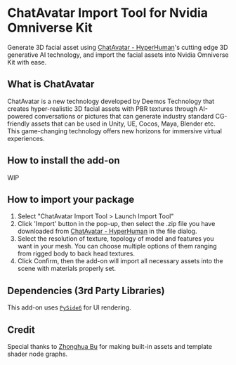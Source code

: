 # ChatAvatar Import Tool for Nvidia Omniverse Kit

Generate 3D facial asset using [ChatAvatar - HyperHuman](https://hyperhuman.top)'s cutting edge 3D generative AI technology, and import the facial assets into Nvidia Omniverse Kit with ease.

## What is ChatAvatar

ChatAvatar is a new technology developed by Deemos Technology that creates hyper-realistic 3D facial assets with PBR textures through AI-powered conversations or pictures that can generate industry standard CG-friendly assets that can be used in Unity, UE, Cocos, Maya, Blender etc. This game-changing technology offers new horizons for immersive virtual experiences.

## How to install the add-on

WIP

## How to import your package

1. Select "ChatAvatar Import Tool > Launch Import Tool"
2. Click 'Import' button in the pop-up, then select the .zip file you have downloaded from [ChatAvatar - HyperHuman](https://hyperhuman.top) in the file dialog.
3. Select the resolution of texture, topology of model and features you want in your mesh. You can choose multiple options of them ranging from rigged body to back head textures.
4. Click Confirm, then the add-on will import all necessary assets into the scene with materials properly set.

## Dependencies (3rd Party Libraries)

This add-on uses [`PySide6`](https://pypi.org/project/PySide6/) for UI rendering.

## Credit

Special thanks to [Zhonghua Bu](https://www.artstation.com/zhonghuabu) for making built-in assets and template shader node graphs.
